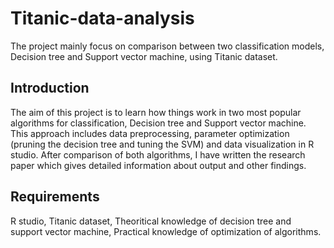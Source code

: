 # Titanic-data-analysis
The project mainly focus on comparison between two classification models, Decision tree and Support vector machine, using Titanic dataset. 

## Introduction
The aim of this project is to learn how things work in two most popular algorithms for classification, Decision tree and Support vector machine. This approach includes data preprocessing, parameter optimization (pruning the decision tree and tuning the SVM) and data visualization in R studio. After comparison of both algorithms, I have written the research paper which gives detailed information about output and other findings.

## Requirements
R studio,
Titanic dataset,
Theoritical knowledge of decision tree and support vector machine,
Practical knowledge of optimization of algorithms.
